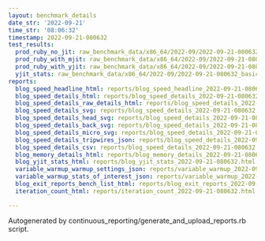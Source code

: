 ```yaml
---
layout: benchmark_details
date_str: '2022-09-21'
time_str: '08:06:32'
timestamp: 2022-09-21-080632
test_results:
  prod_ruby_no_jit: raw_benchmark_data/x86_64/2022-09/2022-09-21-080632_basic_benchmark_prod_ruby_no_jit.json
  prod_ruby_with_mjit: raw_benchmark_data/x86_64/2022-09/2022-09-21-080632_basic_benchmark_prod_ruby_with_mjit.json
  prod_ruby_with_yjit: raw_benchmark_data/x86_64/2022-09/2022-09-21-080632_basic_benchmark_prod_ruby_with_yjit.json
  yjit_stats: raw_benchmark_data/x86_64/2022-09/2022-09-21-080632_basic_benchmark_yjit_stats.json
reports:
  blog_speed_headline_html: reports/blog_speed_headline_2022-09-21-080632.html
  blog_speed_details_html: reports/blog_speed_details_2022-09-21-080632.html
  blog_speed_details_raw_details_html: reports/blog_speed_details_2022-09-21-080632.raw_details.html
  blog_speed_details_svg: reports/blog_speed_details_2022-09-21-080632.svg
  blog_speed_details_head_svg: reports/blog_speed_details_2022-09-21-080632.head.svg
  blog_speed_details_back_svg: reports/blog_speed_details_2022-09-21-080632.back.svg
  blog_speed_details_micro_svg: reports/blog_speed_details_2022-09-21-080632.micro.svg
  blog_speed_details_tripwires_json: reports/blog_speed_details_2022-09-21-080632.tripwires.json
  blog_speed_details_csv: reports/blog_speed_details_2022-09-21-080632.csv
  blog_memory_details_html: reports/blog_memory_details_2022-09-21-080632.html
  blog_yjit_stats_html: reports/blog_yjit_stats_2022-09-21-080632.html
  variable_warmup_warmup_settings_json: reports/variable_warmup_2022-09-21-080632.warmup_settings.json
  variable_warmup_stats_of_interest_json: reports/variable_warmup_2022-09-21-080632.stats_of_interest.json
  blog_exit_reports_bench_list_html: reports/blog_exit_reports_2022-09-21-080632.bench_list.html
  iteration_count_html: reports/iteration_count_2022-09-21-080632.html

---
```

Autogenerated by continuous_reporting/generate_and_upload_reports.rb script.
